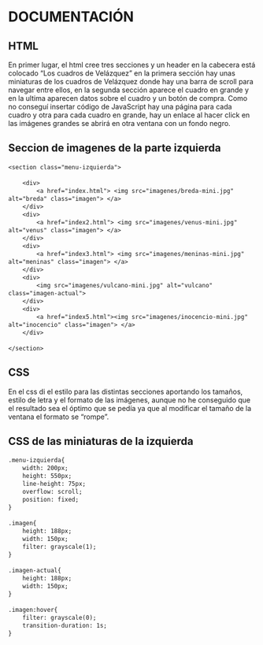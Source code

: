# DOCUMENTACIÓN
## HTML
En primer lugar, el html cree tres secciones y un header en la cabecera está colocado “Los cuadros de Velázquez” en la primera sección hay unas miniaturas de los cuadros de Velázquez donde hay una barra de scroll para navegar entre ellos, en la segunda sección aparece el cuadro en grande y en la ultima aparecen datos sobre el cuadro y un botón de compra.
Como no conseguí insertar código de JavaScript hay una página para cada cuadro y otra para cada cuadro en grande, hay un enlace al hacer click en las imágenes grandes se abrirá en otra ventana con un fondo negro.

## Seccion de imagenes de la parte izquierda

    <section class="menu-izquierda">

        <div>
            <a href="index.html"> <img src="imagenes/breda-mini.jpg" alt="breda" class="imagen"> </a>
        </div>
        <div>
            <a href="index2.html"> <img src="imagenes/venus-mini.jpg" alt="venus" class="imagen"> </a>
        </div>
        <div>
            <a href="index3.html"> <img src="imagenes/meninas-mini.jpg" alt="meninas" class="imagen"> </a>
        </div>
        <div>
            <img src="imagenes/vulcano-mini.jpg" alt="vulcano" class="imagen-actual">
        </div>
        <div>
            <a href="index5.html"><img src="imagenes/inocencio-mini.jpg" alt="inocencio" class="imagen"> </a>
        </div>

    </section>

## CSS
En el css di el estilo para las distintas secciones aportando los tamaños, estilo de letra y el formato de las imágenes, aunque no he conseguido que el resultado sea el óptimo que se pedía ya que al modificar el tamaño de la ventana el formato se “rompe”.

## CSS de las miniaturas de la izquierda 


    .menu-izquierda{
        width: 200px;
        height: 550px;
        line-height: 75px;
        overflow: scroll;
        position: fixed;
    }

    .imagen{
        height: 188px;
        width: 150px;
        filter: grayscale(1);
    }

    .imagen-actual{
        height: 188px;
        width: 150px;
    }

    .imagen:hover{
        filter: grayscale(0);
        transition-duration: 1s;
    }
